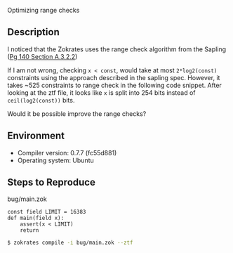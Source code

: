 
Optimizing range checks

## Description
I noticed that the Zokrates uses the range check algorithm from the Sapling ([Pg 140 Section A.3.2.2](https://github.com/zcash/zips/blob/master/protocol/sapling.pdf))

If I am not wrong, checking ```x < const```, would take at most ```2*log2(const)``` constraints using the approach described in the sapling spec.
However, it takes ~525 constraints to range check in the following code snippet. After looking at the ztf file, it looks like ```x``` is split into 254 bits instead of ```ceil(log2(const))``` bits.

Would it be possible improve the range checks?

## Environment

- Compiler version: 0.7.7 (fc55d881)
- Operating system: Ubuntu

## Steps to Reproduce

bug/main.zok

```zokrates
const field LIMIT = 16383
def main(field x):
    assert(x < LIMIT)
    return
```

```bash
$ zokrates compile -i bug/main.zok --ztf
```
